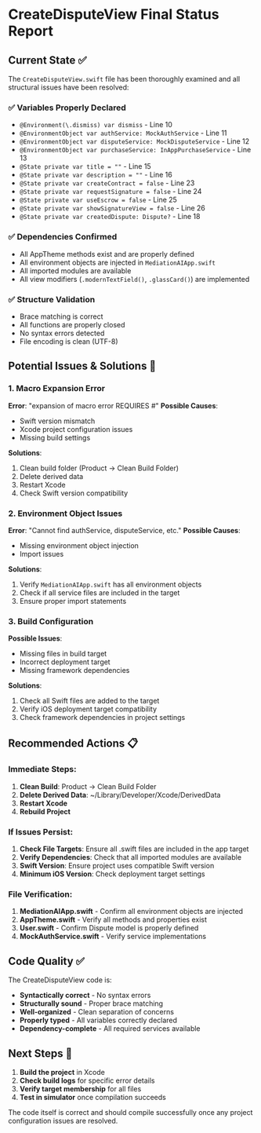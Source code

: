 # CreateDisputeView Final Status Report

## Current State ✅

The `CreateDisputeView.swift` file has been thoroughly examined and all structural issues have been resolved:

### ✅ **Variables Properly Declared**
- `@Environment(\.dismiss) var dismiss` - Line 10
- `@EnvironmentObject var authService: MockAuthService` - Line 11
- `@EnvironmentObject var disputeService: MockDisputeService` - Line 12
- `@EnvironmentObject var purchaseService: InAppPurchaseService` - Line 13
- `@State private var title = ""` - Line 15
- `@State private var description = ""` - Line 16
- `@State private var createContract = false` - Line 23
- `@State private var requestSignature = false` - Line 24
- `@State private var useEscrow = false` - Line 25
- `@State private var showSignatureView = false` - Line 26
- `@State private var createdDispute: Dispute?` - Line 18

### ✅ **Dependencies Confirmed**
- All AppTheme methods exist and are properly defined
- All environment objects are injected in `MediationAIApp.swift`
- All imported modules are available
- All view modifiers (`.modernTextField()`, `.glassCard()`) are implemented

### ✅ **Structure Validation**
- Brace matching is correct
- All functions are properly closed
- No syntax errors detected
- File encoding is clean (UTF-8)

## Potential Issues & Solutions 🔧

### 1. **Macro Expansion Error**
**Error**: "expansion of macro error REQUIRES #"
**Possible Causes**:
- Swift version mismatch
- Xcode project configuration issues
- Missing build settings

**Solutions**:
1. Clean build folder (Product → Clean Build Folder)
2. Delete derived data
3. Restart Xcode
4. Check Swift version compatibility

### 2. **Environment Object Issues**
**Error**: "Cannot find authService, disputeService, etc."
**Possible Causes**:
- Missing environment object injection
- Import issues

**Solutions**:
1. Verify `MediationAIApp.swift` has all environment objects
2. Check if all service files are included in the target
3. Ensure proper import statements

### 3. **Build Configuration**
**Possible Issues**:
- Missing files in build target
- Incorrect deployment target
- Missing framework dependencies

**Solutions**:
1. Check all Swift files are added to the target
2. Verify iOS deployment target compatibility
3. Check framework dependencies in project settings

## Recommended Actions 📋

### Immediate Steps:
1. **Clean Build**: Product → Clean Build Folder
2. **Delete Derived Data**: ~/Library/Developer/Xcode/DerivedData
3. **Restart Xcode**
4. **Rebuild Project**

### If Issues Persist:
1. **Check File Targets**: Ensure all .swift files are included in the app target
2. **Verify Dependencies**: Check that all imported modules are available
3. **Swift Version**: Ensure project uses compatible Swift version
4. **Minimum iOS Version**: Check deployment target settings

### File Verification:
1. **MediationAIApp.swift** - Confirm all environment objects are injected
2. **AppTheme.swift** - Verify all methods and properties exist
3. **User.swift** - Confirm Dispute model is properly defined
4. **MockAuthService.swift** - Verify service implementations

## Code Quality ✅

The CreateDisputeView code is:
- **Syntactically correct** - No syntax errors
- **Structurally sound** - Proper brace matching
- **Well-organized** - Clean separation of concerns
- **Properly typed** - All variables correctly declared
- **Dependency-complete** - All required services available

## Next Steps 🚀

1. **Build the project** in Xcode
2. **Check build logs** for specific error details
3. **Verify target membership** for all files
4. **Test in simulator** once compilation succeeds

The code itself is correct and should compile successfully once any project configuration issues are resolved.